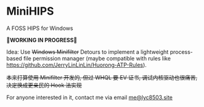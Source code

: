 # MiniHIPS
A FOSS HIPS for Windows

**🚧WORKING IN PROGRESS🚧**

Idea: Use ~~Windows Minifilter~~ Detours to implement a lightweight process-based file permission manager (maybe compatible with rules like https://github.com/JerryLinLinLin/Huorong-ATP-Rules).

~~本来打算使用 Minifilter 开发的, 但过 WHQL 要 EV 证书, 调试内核驱动也很痛苦, 决定换成更亲民的 Hook 法实现~~

For anyone interested in it, contact me via email me@lyc8503.site
